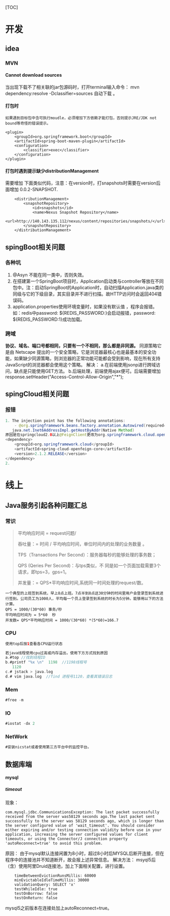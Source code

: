 [TOC]

# 开发
## idea

### MVN
#### Cannot download sources
当出现下载不了相关联的jar包源码时，打开terminal输入命令：
	mvn dependency:resolve -Dclassifier=sources
自动下载 。
#### 打包时
	如果遇到目标包中含可执行moudle，必须增加下方依赖才能打包，否则提示JRE/JDK not bound等奇怪的错误提示。
```
<plugin>
    <groupId>org.springframework.boot</groupId>
    <artifactId>spring-boot-maven-plugin</artifactId>
    <configuration>
        <classifier>exec</classifier>
    </configuration>
</plugin>
```
#### 打包时遇到提示缺少distributionManagement
需要增加 下面类似代码，注意：在version时，打snapshots时需要在version后面增加   <version>0.0.2-SNAPSHOT</version>.
```
    <distributionManagement>
        <snapshotRepository>
            <id>snapshots</id>
            <name>Nexus Snapshot Repository</name>
            <url>http://140.143.135.112/nexus/content/repositories/snapshots/</url>
        </snapshotRepository>
    </distributionManagement>
```
## spingBoot相关问题

### 各种坑
1. @Asyn 不能在同一类中，否则失效。
1. 在搭建第一个SpringBoot项目时，Application启动类与controller等放在不同包中。注：启动SpringBoot的Application时，自动扫描Application.java类的同级与它的下级目录，其实目录并不进行扫描。故HTTP访问时会返回404错误码。
1. application.properties使用环境变量时，如果没有默认值 ，程序会报错。如：redis中password: ${REDIS_PASSWORD:}会启动报错，password: ${REDIS_PASSWORD:1}成功加载。
###  跨域
 **协议、域名、端口号都相同，只要有一个不相同，那么都是非同源。**
同源策略它是由 Netscape 提出的一个安全策略，它是浏览器最核心也是最基本的安全功能，如果缺少同源策略，则浏览器的正常功能可能都会受到影响，现在所有支持JavaScript的浏览器都会使用这个策略。
解决：
	a.在前端使用jsonp进行跨域访问，缺点是只能使用GET方法。
	b.后端处理，前端使用ajax便可。后端需要增加response.setHeader("Access-Control-Allow-Origin","*");

## spingCloud相关问题
### 报错
```java
1. The injection point has the following annotations:
	- @org.springframework.beans.factory.annotation.Autowired(required=true)
   java.net.Inet6AddressImpl.getHostByAddr(Native Method)
原因是在springcloud2.0以上@FeignClient更改为org.springframework.cloud.openfeign.FeignClient包，依赖:    、
<dependency>
    <groupId>org.springframework.cloud</groupId>
    <artifactId>spring-cloud-openfeign-core</artifactId>
    <version>2.1.2.RELEASE</version>
</dependency>
2. 
```
# 线上

## Java服务引起各种问题汇总

### 常识
>平均响应时间 = request问题/
>
>吞吐量：= 时间 / 平均响应时间，单位时间内的处理的业务数量 。
>
>TPS（Transactions Per Second）：服务器每秒的能够处理的事务数；
>
>QPS (Qeries Per Second)：与tps类似，不 同是如一个页面加载需要3个请求，即tps=3，gps=1。
>
>并发量：= QPS*平均响应时间,系统同一时间处理的request/数。

    一个典型的上班签到系统，早上8点上班。7点半到8点这30分钟的时间里用户会登录签到系统进行签到。公司员工为1000人，平均每一个员上登录签到系统的时长为5分钟。能够用以下的方法计算。
    QPS = 1000/(30*60) 事务/秒
    平均响应时间为 = 5*60  秒
    并发数= QPS*平均响应时间 = 1000/(30*60) *(5*60)=166.7

### CPU

```kotlin
使用top后按1查看各CPU运行状态

若java线程使用cpu过高或内存溢出，使用下方方式找到原因
a.#top //找到线程ID
b.#printf "%x \n"  1198  //1198线程号
   1120
c.# jstack > java.log 
d.# vim java.log  //find 进程号1120，查看其错误日志 
```

### Mem

```kotlin
#free -m
```

### IO

```kotlin
#iostat -dx 2
```

### NetWork

```kotlin
#安装nicstat或者使用第三方平台中的监控平台。
```



## 数据库端
#### mysql

##### timeout
现象：
```
com.mysql.jdbc.CommunicationsException: The last packet successfully received from the server was58129 seconds ago.The last packet sent successfully to the server was 58129 seconds ago, which is longer than the server configured value of 'wait_timeout'. You should consider either expiring and/or testing connection validity before use in your application, increasing the server configured values for client timeouts, or using the Connector/J connection property 'autoReconnect=true' to avoid this problem. 
```
原因：
由于mysql默认连接闲置为8小时，超过8小时后MYSQL后断开连接，但在程序中的连接池并不知道断开，故会报上述异常信息。
解决方法：
msyql5后（含）使用阿里Druid连接池，加上下面相关配置，进行设置。
```
    timeBetweenEvictionRunsMillis: 60000
    minEvictableIdleTimeMillis: 30000
    validationQuery: SELECT 'x'
    testWhileIdle: true
    testOnBorrow: false
    testOnReturn: false
```
mysql5之前版本在连接处加上autoReconnect=true。